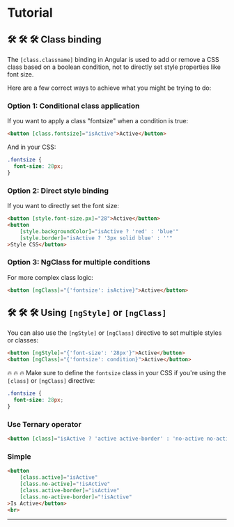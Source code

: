 # Tutorial

## 🛠️ 🛠️ 🛠️ Class binding  

The `[class.classname]` binding in Angular is used to add or remove a CSS class based on a boolean condition, not to directly set style properties like font size.

Here are a few correct ways to achieve what you might be trying to do:

### Option 1: Conditional class application
If you want to apply a class "fontsize" when a condition is true:
```html
<button [class.fontsize]="isActive">Active</button>
```
And in your CSS:
```css
.fontsize {
  font-size: 28px;
}
```

### Option 2: Direct style binding
If you want to directly set the font size:
```html
<button [style.font-size.px]="28">Active</button>
<button 
    [style.backgroundColor]="isActive ? 'red' : 'blue'"
    [style.border]="isActive ? '3px solid blue' : ''"
>Style CSS</button>

```

### Option 3: NgClass for multiple conditions
For more complex class logic:
```html
<button [ngClass]="{'fontsize': isActive}">Active</button>
```


## 🛠️ 🛠️ 🛠️ Using `[ngStyle]` or `[ngClass]`  

You can also use the `[ngStyle]` or `[ngClass]` directive to set multiple styles or classes:  

```html
<button [ngStyle]="{'font-size': '28px'}">Active</button>
<button [ngClass]="{'fontsize': condition}">Active</button>
```  
🔥 🔥 🔥 Make sure to define the `fontsize` class in your CSS if you're using the `[class]` or `[ngClass]` directive:  

```css
.fontsize {
  font-size: 28px;
}
```  

### Use Ternary operator  

```html
<button [class]="isActive ? 'active active-border' : 'no-active no-active-border'">Is Active</button>
```  

### Simple  

```html
<button 
    [class.active]="isActive" 
    [class.no-active]="!isActive"
    [class.active-border]="isActive"
    [class.no-active-border]="!isActive"
>Is Active</button>
<br>
```  

---    

